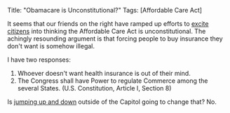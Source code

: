 Title: "Obamacare is Unconstitutional?"
Tags: [Affordable Care Act]

It seems that our friends on the right have ramped up efforts to [excite citizens](http://www.nytimes.com/2012/03/20/us/politics/republicans-attack-health-law-as-supreme-court-hearing-nears.html?ref=affordablecareact) into
thinking the Affordable Care Act is unconstitutional. The
achingly resounding argument is that forcing people to buy insurance they
don't want is somehow illegal.

I have two responses:

  1. Whoever doesn't want health insurance is out of their mind.
  2. The Congress shall have Power to regulate Commerce among the several States. (U.S. Constitution, Article I, Section 8)

Is [jumping up and down](http://www.baltimoresun.com/news/nation-world/sns-rt-us-healthcare-teapartybre82n0e4-20120324,0,6453307.story) outside of the
Capitol going to change that? No.
